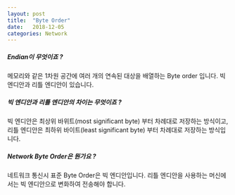 ```yaml
---
layout: post
title:  "Byte Order"
date:   2018-12-05
categories: Network
---
```


##### Endian이 무엇이죠 ?

메모리와 같은 1차원 공간에 여러 개의 연속된 대상을 배열하는 Byte order 입니다. 빅 엔디안과 리틀 엔디안이 있습니다.

##### 빅 엔디안과 리틀 엔디안의 차이는 무엇이죠 ?

빅 엔디안은 최상위 바위트(most significant byte) 부터 차례대로 저장하는 방식이고, 리틀 엔디안은 최하위 바이트(least significant byte) 부터 차례대로 저장하는 방식입니다.

##### Network Byte Order은 뭔가요 ?

네트워크 통신시 표준 Byte Order은 빅 엔디안입니다. 리틀 엔디안을 사용하는 머신에서는 빅 엔디안으로 변화하여 전송해야 합니다.
